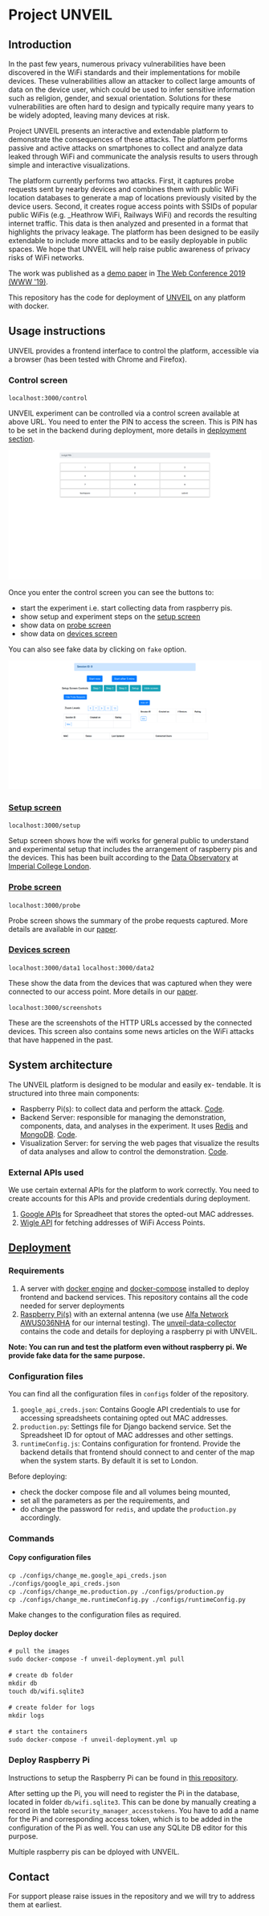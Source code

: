# Project UNVEIL

## Introduction

In the past few years, numerous privacy vulnerabilities have been discovered in the WiFi standards and their implementations for mobile devices. These vulnerabilities allow an attacker to collect large amounts of data on the device user, which could be used to infer sensitive information such as religion, gender, and sexual orientation. Solutions for these vulnerabilities are often hard to design and typically require many years to be widely adopted, leaving many devices at risk.

Project UNVEIL presents an interactive and extendable platform to demonstrate the consequences of these attacks. The platform performs passive and active attacks on smartphones to collect and analyze data leaked through WiFi and communicate the analysis results to users through simple and interactive visualizations.

The platform currently performs two attacks. First, it captures probe requests sent by nearby devices and combines them with public WiFi location databases to generate a map of locations previously visited by the device users. Second, it creates rogue access points with SSIDs of popular public WiFis (e.g. _Heathrow WiFi, Railways WiFi) and records the resulting internet traffic. This data is then analyzed and presented in a format that highlights the privacy leakage. The platform has been designed to be easily extendable to include more attacks and to be easily deployable in public spaces. We hope that UNVEIL will help raise public awareness of privacy risks of WiFi networks.

The work was published as a [demo paper](https://dl.acm.org/doi/10.1145/3308558.3314143) in [The Web Conference 2019 (WWW '19)](https://www2019.thewebconf.org/).

This repository has the code for deployment of [UNVEIL](https://dl.acm.org/doi/10.1145/3308558.3314143) on any platform with docker.

## Usage instructions

UNVEIL provides a frontend interface to control the platform, accessible via a browser (has been tested with Chrome and Firefox).

### Control screen

`localhost:3000/control`

UNVEIL experiment can be controlled via a control screen available at above URL. You need to enter the PIN to access the screen. This is PIN has to be set in the backend during deployment, more details in [deployment section](#deployment).

![Control screen with PIN](docs/imgs/control_pin.png)

Once you enter the control screen you can see the buttons to:

- start the experiment i.e. start collecting data from raspberry pis.
- show setup and experiment steps on the [setup screen](#setup-screen)
- show data on [probe screen](#probe-screen)
- show data on [devices screen](#devices-screen)

You can also see fake data by clicking on `fake` option.

![Control screen full](docs/imgs/control_full.png)

### [Setup screen](#setup-screen)

`localhost:3000/setup`

Setup screen shows how the wifi works for general public to understand and experimental setup that includes the arrangement of raspberry pis and the devices. This has been built according to the [Data Observatory](https://www.imperial.ac.uk/data-science/data-observatory/) at [Imperial College London](https://www.imperial.ac.uk).

### [Probe screen](#probe-screen)

`localhost:3000/probe`

Probe screen shows the summary of the probe requests captured. More details are available in our [paper](https://dl.acm.org/doi/10.1145/3308558.3314143).

### [Devices screen](#devices-screen)

`localhost:3000/data1`
`localhost:3000/data2`

These show the data from the devices that was captured when they were connected to our access point. More details in our [paper](https://dl.acm.org/doi/10.1145/3308558.3314143).

`localhost:3000/screenshots`

These are the screenshots of the HTTP URLs accessed by the connected devices. This screen also contains some news articles on the WiFi attacks that have happened in the past.

## System architecture

The UNVEIL platform is designed to be modular and easily ex-
tendable. It is structured into three main components:

- Raspberry Pi(s): to collect data and perform the attack. [Code](https://github.com/computationalprivacy/unveil-pi-data-collector).
- Backend Server: responsible for managing the demonstration, components, data, and analyses in the experiment. It uses [Redis](https://redis.io/) and [MongoDB](https://www.mongodb.com/). [Code](https://github.com/computationalprivacy/unveil-backend).
- Visualization Server: for serving the web pages that visualize the results of data analyses and allow to control the demonstration. [Code](https://github.com/computationalprivacy/unveil-frontend).

### External APIs used

We use certain external APIs for the platform to work correctly. You need to create accounts for this APIs and provide credentials during deployment.

1. [Google APIs](https://console.developers.google.com/apis/dashboard) for Spreadheet that stores the opted-out MAC addresses.
2. [Wigle API](https://api.wigle.net/) for fetching addresses of WiFi Access Points.

## [Deployment](#deployment)

### Requirements

1. A server with [docker engine](https://docs.docker.com/engine/) and [docker-compose](https://docs.docker.com/compose/) installed to deploy frontend and backend services. This repository contains all the code needed for server deployments
2. [Raspberry Pi(s)](https://www.raspberrypi.org/) with an external antenna (we use [Alfa Network AWUS036NHA](https://www.alfa.com.tw/products_detail/7.htm) for our internal testing). The [unveil-data-collector](https://github.com/computationalprivacy/unveil-pi-data-collector) contains the code and details for deploying a raspberry pi with UNVEIL.

**Note: You can run and test the platform even without raspberry pi. We provide fake data for the same purpose.**

### Configuration files

You can find all the configuration files in `configs` folder of the repository.

1. `google_api_creds.json`: Contains Google API credentials to use for accessing spreadsheets containing opted out MAC addresses.
2. `production.py`: Settings file for Django backend service. Set the Spreadsheet ID for optout of MAC addresses and other settings.
3. `runtimeConfig.js`: Contains configuration for frontend. Provide the backend details that frontend should connect to and center of the map when the system starts. By default it is set to London.

Before deploying:

- check the docker compose file and all volumes being mounted,
- set all the parameters as per the requirements, and
- do change the password for `redis`, and update the `production.py` accordingly.

### Commands

#### Copy configuration files

```shell
cp ./configs/change_me.google_api_creds.json ./configs/google_api_creds.json
cp ./configs/change_me.production.py ./configs/production.py
cp ./configs/change_me.runtimeConfig.py ./configs/runtimeConfig.py
```

Make changes to the configuration files as required.

#### Deploy docker

```shell
# pull the images
sudo docker-compose -f unveil-deployment.yml pull

# create db folder
mkdir db
touch db/wifi.sqlite3

# create folder for logs
mkdir logs

# start the containers
sudo docker-compose -f unveil-deployment.yml up
```

### Deploy Raspberry Pi

Instructions to setup the Raspberry Pi can be found in [this repository](https://github.com/computationalprivacy/unveil-pi-data-collector).

After setting up the Pi, you will need to register the Pi in the database, located in folder `db/wifi.sqlite3`. This can be done by manually creating a record in the table `security_manager_accesstokens`. You have to add a name for the Pi and corresponding access token, which is to be added in the configuration of the Pi as well. You can use any SQLite DB editor for this purpose.

Multiple raspberry pis can be dployed with UNVEIL.

## Contact

For support please raise issues in the repository and we will try to address them at earliest.
